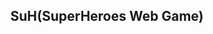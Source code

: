 <!DOCTYPE html>
<html>
<head>
    <meta charset="utf-8">
</head>
    
<body>
      <article>
        <header>
        <h1>SuH(SuperHeroes Web Game)</h1>
        </header>
      </article>
</body>
</html>
